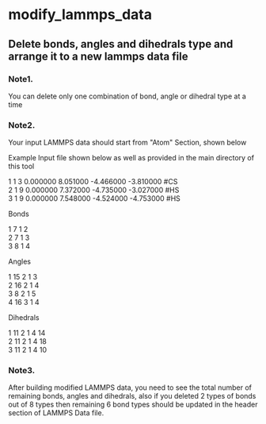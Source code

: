 # modify_lammps_data
## Delete bonds, angles and dihedrals type  and arrange it to a new lammps data file

### Note1.   
You can delete only one combination of bond, angle or dihedral type at a time 

### Note2. 
Your input LAMMPS data should start from "Atom" Section, shown below

Example Input file shown below as well as provided in the main directory of this tool

1 1 3 0.000000 8.051000 -4.466000 -3.810000 #CS     
2 1 9 0.000000 7.372000 -4.735000 -3.027000 #HS          
3 1 9 0.000000 7.548000 -4.524000 -4.753000 #HS    


 Bonds

1 7 1 2       
2 7 1 3      
3 8 1 4        

 Angles     

1 15 2 1 3      
2 16 2 1 4    
3 8 2 1 5    
4 16 3 1 4     
   
 Dihedrals     
       
1 11 2 1 4 14    
2 11 2 1 4 18    
3 11 2 1 4 10     


### Note3. 
After building modified LAMMPS data, you need to see the total number of remaining bonds, angles and dihedrals, 
also if you deleted 2 types of bonds out of 8 types then remaining 6 bond types should be updated in the header section of LAMMPS 
Data file. 



